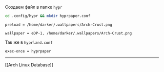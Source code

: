 Создаем файл в папке `hypr`

```bash
cd .config/hypr && mkdir hyprpaper.conf
```

```
preload = /home/darker/.wallpapers/Arch-Crust.png

wallpaper = eDP-1, /home/darker/.wallpapers/Arch-Crust.png
```

Так же в `hyprland.conf`

```
exec-once = hyprpaper
```

---

[[Arch Linux Database]]
